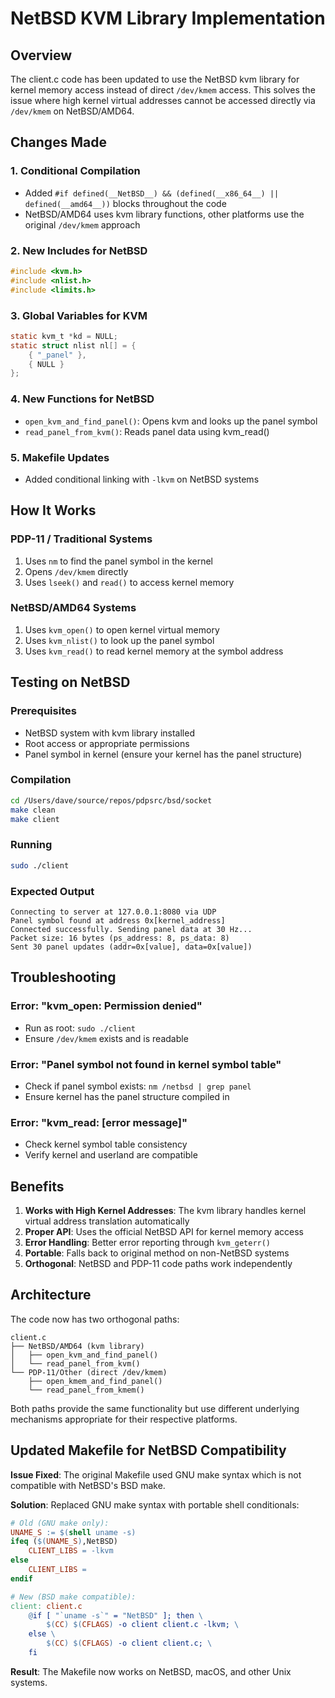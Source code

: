 # NetBSD KVM Library Implementation

## Overview
The client.c code has been updated to use the NetBSD kvm library for kernel memory access instead of direct `/dev/kmem` access. This solves the issue where high kernel virtual addresses cannot be accessed directly via `/dev/kmem` on NetBSD/AMD64.

## Changes Made

### 1. Conditional Compilation
- Added `#if defined(__NetBSD__) && (defined(__x86_64__) || defined(__amd64__))` blocks throughout the code
- NetBSD/AMD64 uses kvm library functions, other platforms use the original `/dev/kmem` approach

### 2. New Includes for NetBSD
```c
#include <kvm.h>
#include <nlist.h>
#include <limits.h>
```

### 3. Global Variables for KVM
```c
static kvm_t *kd = NULL;
static struct nlist nl[] = {
    { "_panel" },
    { NULL }
};
```

### 4. New Functions for NetBSD
- `open_kvm_and_find_panel()`: Opens kvm and looks up the panel symbol
- `read_panel_from_kvm()`: Reads panel data using kvm_read()

### 5. Makefile Updates
- Added conditional linking with `-lkvm` on NetBSD systems

## How It Works

### PDP-11 / Traditional Systems
1. Uses `nm` to find the panel symbol in the kernel
2. Opens `/dev/kmem` directly
3. Uses `lseek()` and `read()` to access kernel memory

### NetBSD/AMD64 Systems
1. Uses `kvm_open()` to open kernel virtual memory
2. Uses `kvm_nlist()` to look up the panel symbol
3. Uses `kvm_read()` to read kernel memory at the symbol address

## Testing on NetBSD

### Prerequisites
- NetBSD system with kvm library installed
- Root access or appropriate permissions
- Panel symbol in kernel (ensure your kernel has the panel structure)

### Compilation
```bash
cd /Users/dave/source/repos/pdpsrc/bsd/socket
make clean
make client
```

### Running
```bash
sudo ./client
```

### Expected Output
```
Connecting to server at 127.0.0.1:8080 via UDP
Panel symbol found at address 0x[kernel_address]
Connected successfully. Sending panel data at 30 Hz...
Packet size: 16 bytes (ps_address: 8, ps_data: 8)
Sent 30 panel updates (addr=0x[value], data=0x[value])
```

## Troubleshooting

### Error: "kvm_open: Permission denied"
- Run as root: `sudo ./client`
- Ensure `/dev/kmem` exists and is readable

### Error: "Panel symbol not found in kernel symbol table"
- Check if panel symbol exists: `nm /netbsd | grep panel`
- Ensure kernel has the panel structure compiled in

### Error: "kvm_read: [error message]"
- Check kernel symbol table consistency
- Verify kernel and userland are compatible

## Benefits

1. **Works with High Kernel Addresses**: The kvm library handles kernel virtual address translation automatically
2. **Proper API**: Uses the official NetBSD API for kernel memory access
3. **Error Handling**: Better error reporting through `kvm_geterr()`
4. **Portable**: Falls back to original method on non-NetBSD systems
5. **Orthogonal**: NetBSD and PDP-11 code paths work independently

## Architecture

The code now has two orthogonal paths:

```
client.c
├── NetBSD/AMD64 (kvm library)
│   ├── open_kvm_and_find_panel()
│   └── read_panel_from_kvm()
└── PDP-11/Other (direct /dev/kmem)
    ├── open_kmem_and_find_panel()
    └── read_panel_from_kmem()
```

Both paths provide the same functionality but use different underlying mechanisms appropriate for their respective platforms.

## Updated Makefile for NetBSD Compatibility

**Issue Fixed**: The original Makefile used GNU make syntax which is not compatible with NetBSD's BSD make.

**Solution**: Replaced GNU make syntax with portable shell conditionals:

```makefile
# Old (GNU make only):
UNAME_S := $(shell uname -s)
ifeq ($(UNAME_S),NetBSD)
    CLIENT_LIBS = -lkvm
else
    CLIENT_LIBS = 
endif

# New (BSD make compatible):
client: client.c
	@if [ "`uname -s`" = "NetBSD" ]; then \
		$(CC) $(CFLAGS) -o client client.c -lkvm; \
	else \
		$(CC) $(CFLAGS) -o client client.c; \
	fi
```

**Result**: The Makefile now works on NetBSD, macOS, and other Unix systems.
